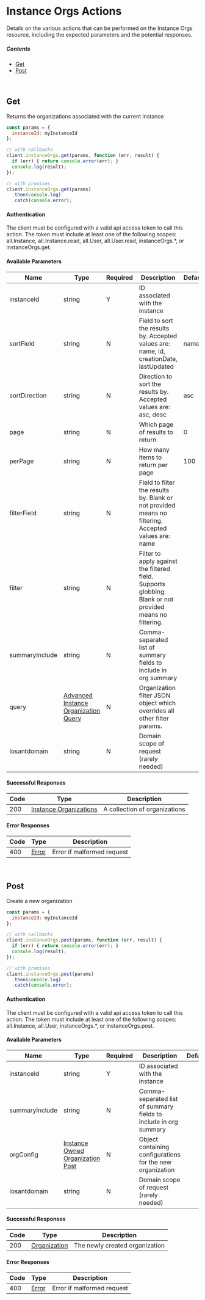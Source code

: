 # Instance Orgs Actions

Details on the various actions that can be performed on the
Instance Orgs resource, including the expected
parameters and the potential responses.

##### Contents

*   [Get](#get)
*   [Post](#post)

<br/>

## Get

Returns the organizations associated with the current instance

```javascript
const params = {
  instanceId: myInstanceId
};

// with callbacks
client.instanceOrgs.get(params, function (err, result) {
  if (err) { return console.error(err); }
  console.log(result);
});

// with promises
client.instanceOrgs.get(params)
  .then(console.log)
  .catch(console.error);
```

#### Authentication
The client must be configured with a valid api access token to call this
action. The token must include at least one of the following scopes:
all.Instance, all.Instance.read, all.User, all.User.read, instanceOrgs.*, or instanceOrgs.get.

#### Available Parameters

| Name | Type | Required | Description | Default | Example |
| ---- | ---- | -------- | ----------- | ------- | ------- |
| instanceId | string | Y | ID associated with the instance |  | 575ec8687ae143cd83dc4a97 |
| sortField | string | N | Field to sort the results by. Accepted values are: name, id, creationDate, lastUpdated | name | name |
| sortDirection | string | N | Direction to sort the results by. Accepted values are: asc, desc | asc | asc |
| page | string | N | Which page of results to return | 0 | 0 |
| perPage | string | N | How many items to return per page | 100 | 10 |
| filterField | string | N | Field to filter the results by. Blank or not provided means no filtering. Accepted values are: name |  | name |
| filter | string | N | Filter to apply against the filtered field. Supports globbing. Blank or not provided means no filtering. |  | my*org |
| summaryInclude | string | N | Comma-separated list of summary fields to include in org summary |  | payloadCount |
| query | [Advanced Instance Organization Query](../lib/schemas/advancedInstanceOrgQuery.json) | N | Organization filter JSON object which overrides all other filter params. |  | [Advanced Instance Organization Query Example](_schemas.md#advanced-instance-organization-query-example) |
| losantdomain | string | N | Domain scope of request (rarely needed) |  | example.com |

#### Successful Responses

| Code | Type | Description |
| ---- | ---- | ----------- |
| 200 | [Instance Organizations](../lib/schemas/instanceOrgs.json) | A collection of organizations |

#### Error Responses

| Code | Type | Description |
| ---- | ---- | ----------- |
| 400 | [Error](../lib/schemas/error.json) | Error if malformed request |

<br/>

## Post

Create a new organization

```javascript
const params = {
  instanceId: myInstanceId
};

// with callbacks
client.instanceOrgs.post(params, function (err, result) {
  if (err) { return console.error(err); }
  console.log(result);
});

// with promises
client.instanceOrgs.post(params)
  .then(console.log)
  .catch(console.error);
```

#### Authentication
The client must be configured with a valid api access token to call this
action. The token must include at least one of the following scopes:
all.Instance, all.User, instanceOrgs.*, or instanceOrgs.post.

#### Available Parameters

| Name | Type | Required | Description | Default | Example |
| ---- | ---- | -------- | ----------- | ------- | ------- |
| instanceId | string | Y | ID associated with the instance |  | 575ec8687ae143cd83dc4a97 |
| summaryInclude | string | N | Comma-separated list of summary fields to include in org summary |  | payloadCount |
| orgConfig | [Instance Owned Organization Post](../lib/schemas/instanceOrgPost.json) | N | Object containing configurations for the new organization |  | [Instance Owned Organization Post Example](_schemas.md#instance-owned-organization-post-example) |
| losantdomain | string | N | Domain scope of request (rarely needed) |  | example.com |

#### Successful Responses

| Code | Type | Description |
| ---- | ---- | ----------- |
| 200 | [Organization](../lib/schemas/org.json) | The newly created organization |

#### Error Responses

| Code | Type | Description |
| ---- | ---- | ----------- |
| 400 | [Error](../lib/schemas/error.json) | Error if malformed request |
